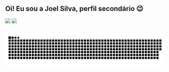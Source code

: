 ## Oi! Eu sou a Joel Silva, perfil secondário 😉
<div>
  <img height="180em" src="https://github-readme-stats.vercel.app/api?username=zoreu&show_icons=true&theme=ayu-mirage" />
  <img height="180em" src="https://github-readme-stats.vercel.app/api/top-langs/?username=zoreu&layout=compact&langs_count=16&theme=ayu-mirage" />
</div>
  
  ##
<div>
 <!--
  <a href="https://instagram.com/joelsilva00" target="_blank"><img src="https://img.shields.io/badge/-Instagram-%23E4405F?style=for-the-badge&logo=instagram&logoColor=white" target="_blank"></a>
-->
 
  ![Snake animation](https://github.com/zoreu/zoreu/blob/output/github-contribution-grid-snake.svg)
 
</div>
